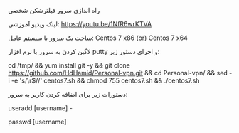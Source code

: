 راه اندازی سرور فیلترشکن شخصی

لینک ویدیو آموزشی: https://youtu.be/1NfR6wrKTVA 

ساخت یک سرور با سیستم عامل: Centos 7 x86 (or) Centos 7 x64

لاگین کردن به سرور با نرم افزار putty و اجرای دستور زیر:

cd /tmp/ && yum install git -y && git clone https://github.com/HdHamid/Personal-vpn.git && cd Personal-vpn/ && sed -i -e 's/\r$//' centos7.sh && chmod 755 centos7.sh && ./centos7.sh 

دستورات زیر برای اضافه کردن کاربر به سرور:

useradd [username] - 

passwd [username]
